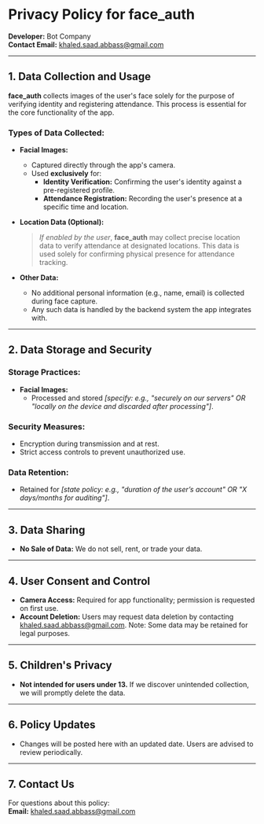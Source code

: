 # Privacy Policy for **face_auth**  
**Developer:** Bot Company  
**Contact Email:** [khaled.saad.abbass@gmail.com](mailto:khaled.saad.abbass@gmail.com)  

---

## 1. Data Collection and Usage  
**face_auth** collects images of the user's face solely for the purpose of verifying identity and registering attendance. This process is essential for the core functionality of the app.  

### Types of Data Collected:  
- **Facial Images:**  
  - Captured directly through the app's camera.  
  - Used **exclusively** for:  
    - **Identity Verification:** Confirming the user's identity against a pre-registered profile.  
    - **Attendance Registration:** Recording the user's presence at a specific time and location.  

- **Location Data (Optional):**  
  > *If enabled by the user*, **face_auth** may collect precise location data to verify attendance at designated locations. This data is used solely for confirming physical presence for attendance tracking.  

- **Other Data:**  
  - No additional personal information (e.g., name, email) is collected during face capture.  
  - Any such data is handled by the backend system the app integrates with.  

---

## 2. Data Storage and Security  
### Storage Practices:  
- **Facial Images:**  
  - Processed and stored *[specify: e.g., "securely on our servers" OR "locally on the device and discarded after processing"]*.  

### Security Measures:  
- Encryption during transmission and at rest.  
- Strict access controls to prevent unauthorized use.  

### Data Retention:  
- Retained for *[state policy: e.g., "duration of the user’s account" OR "X days/months for auditing"]*.  

---

## 3. Data Sharing  
- **No Sale of Data:** We do not sell, rent, or trade your data.    

---

## 4. User Consent and Control  
- **Camera Access:** Required for app functionality; permission is requested on first use.  
- **Account Deletion:** Users may request data deletion by contacting [khaled.saad.abbass@gmail.com](mailto:khaled.saad.abbass@gmail.com). Note: Some data may be retained for legal purposes.  

---

## 5. Children's Privacy  
- **Not intended for users under 13.** If we discover unintended collection, we will promptly delete the data.  

---

## 6. Policy Updates  
- Changes will be posted here with an updated date. Users are advised to review periodically.  

---

## 7. Contact Us  
For questions about this policy:  
**Email:** [khaled.saad.abbass@gmail.com](mailto:khaled.saad.abbass@gmail.com)  
